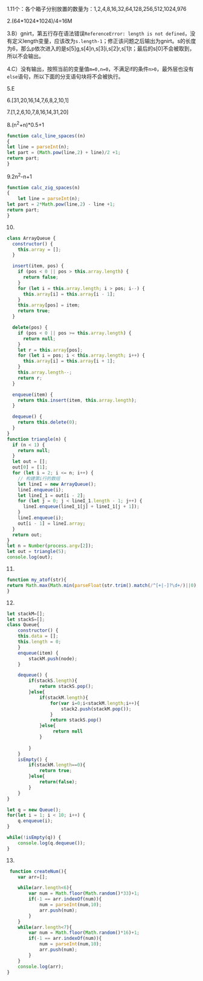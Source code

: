 1.11个：各个箱子分别放置的数量为：1,2,4,8,16,32,64,128,256,512,1024,976

2.(64\*1024\*1024)/4=16M

3.B）gnirt，第五行存在语法错误`ReferenceError: length is not defined`，没有定义length变量，应该改为`s.length-1`；修正该问题之后输出为gnirt。s的长度为6，那么p依次进入的是s[5]g,s[4]n,s[3]i,s[2]r,s[1]t；最后的s[0]不会被取到，所以不会输出。

4.C）没有输出，按照当前的变量值`m=0,n=0`，不满足if的条件`n>0`，最外层也没有`else`语句，所以下面的分支语句块将不会被执行。

5.E

6.[31,20,16,14,7,6,8,2,10,1]

7.[1,2,6,10,7,8,16,14,31,20]

8.(n<sup>2</sup>+n)*0.5+1

```javascript
function calc_line_spaces((n) 
{ 
let line = parseInt(n); 
let part = (Math.pow(line,2) + line)/2 +1;
return part;
} 
```

9.2n<sup>2</sup>-n+1

```javascript
function calc_zig_spaces(n)
{
    let line = parseInt(n); 
let part = 2*Math.pow(line,2) - line +1;
return part;
}
```

10.

```javascript
class ArrayQueue {
  constructor() {
    this.array = [];
  }

  insert(item, pos) {
    if (pos < 0 || pos > this.array.length) {
      return false;
    }
    for (let i = this.array.length; i > pos; i--) {
      this.array[i] = this.array[i - 1];
    }
    this.array[pos] = item;
    return true;
  }

  delete(pos) {
    if (pos < 0 || pos >= this.array.length) {
      return null;
    }
    let r = this.array[pos];
    for (let i = pos; i < this.array.length; i++) {
      this.array[i] = this.array[i + 1];
    }
    this.array.length--;
    return r;
  }

  enqueue(item) {
    return this.insert(item, this.array.length);
  }

  dequeue() {
    return this.delete(0);
  }
}
function triangle(n) {
  if (n < 1) {
    return null;
  }
  let out = [];
  out[0] = [1];
  for (let i = 2; i <= n; i++) {
    // 构建第i行的数组
    let lineI = new ArrayQueue();
    lineI.enqueue(i);
    let lineI_1 = out[i - 2];
    for (let j = 0; j < lineI_1.length - 1; j++) {
      lineI.enqueue(lineI_1[j] + lineI_1[j + 1]);
    }
    lineI.enqueue(i);
    out[i - 1] = lineI.array;
  }
  return out;
}
let n = Number(process.argv[2]);
let out = triangle(5);
console.log(out);

```

11.
```javascript
function my_atof(str){
return Math.max(Math.min(parseFloat(str.trim().match(/^[+|-]?\d+/)||0), Math.pow(2,31)-1), -Math.pow(2,31))
}
```




12.

```javascript
let stackM=[];
let stackS=[];
class Queue{
    constructor() {
	this.data = [];
	this.length = 0;
    }
    enqueue(item) {
        stackM.push(node);
    }

    dequeue() {
        if(stackS.length){
            return stackS.pop();
        }else{
            if(stackM.length){
                for(var i=0;i<stackM.length;i++){
                    stack2.push(stackM.pop());
                }
                return stackS.pop()
            }else{
                 return null
            }
             
        }
    }
    isEmpty() {
        if(stackM.length==0){
            return true;
        }else{
            return(false);
        }
    }
}

let q = new Queue();
for(let i = 1; i < 10; i++) {
    q.enqueue(i);
}

while(!isEmpty(q)) {
    console.log(q.dequeue());
}
```

13.

```javascript
 function createNum(){
    var arr=[];  

    while(arr.length<6){
        var num = Math.floor(Math.random()*33)+1;
        if(-1 == arr.indexOf(num)){
            num = parseInt(num,10);
            arr.push(num);    
        }
    }        
    while(arr.length<7){
        var num = Math.floor(Math.random()*16)+1;
        if(-1 == arr.indexOf(num)){
            num = parseInt(num,10);
            arr.push(num);    
        }
    }    
    console.log(arr);
}

```

